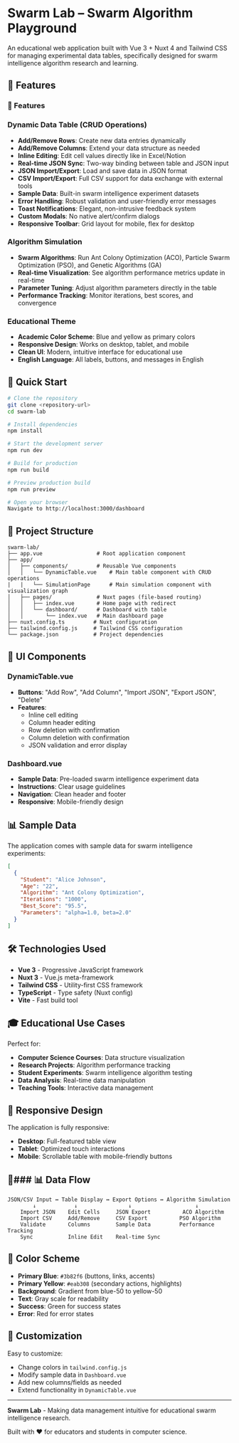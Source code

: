 # Swarm Lab – Swarm Algorithm Playground

An educational web application built with Vue 3 + Nuxt 4 and Tailwind CSS for managing experimental data tables, specifically designed for swarm intelligence algorithm research and learning.

## 🎯 Features

### 🎯 Features

### Dynamic Data Table (CRUD Operations)
- **Add/Remove Rows**: Create new data entries dynamically
- **Add/Remove Columns**: Extend your data structure as needed
- **Inline Editing**: Edit cell values directly like in Excel/Notion
- **Real-time JSON Sync**: Two-way binding between table and JSON input
- **JSON Import/Export**: Load and save data in JSON format
- **CSV Import/Export**: Full CSV support for data exchange with external tools
- **Sample Data**: Built-in swarm intelligence experiment datasets
- **Error Handling**: Robust validation and user-friendly error messages
- **Toast Notifications**: Elegant, non-intrusive feedback system
- **Custom Modals**: No native alert/confirm dialogs
- **Responsive Toolbar**: Grid layout for mobile, flex for desktop

### Algorithm Simulation
- **Swarm Algorithms**: Run Ant Colony Optimization (ACO), Particle Swarm Optimization (PSO), and Genetic Algorithms (GA)
- **Real-time Visualization**: See algorithm performance metrics update in real-time
- **Parameter Tuning**: Adjust algorithm parameters directly in the table
- **Performance Tracking**: Monitor iterations, best scores, and convergence

### Educational Theme
- **Academic Color Scheme**: Blue and yellow as primary colors
- **Responsive Design**: Works on desktop, tablet, and mobile
- **Clean UI**: Modern, intuitive interface for educational use
- **English Language**: All labels, buttons, and messages in English

## 🚀 Quick Start

```bash
# Clone the repository
git clone <repository-url>
cd swarm-lab

# Install dependencies
npm install

# Start the development server
npm run dev

# Build for production
npm run build

# Preview production build
npm run preview

# Open your browser
Navigate to http://localhost:3000/dashboard
```

## 📁 Project Structure

```
swarm-lab/
├── app.vue                 # Root application component
├── app/
│   ├── components/         # Reusable Vue components
│   │   └── DynamicTable.vue    # Main table component with CRUD operations
|   |   └── SimulationPage      # Main simulation component with visualization graph
│   ├── pages/              # Nuxt pages (file-based routing)
│   │   ├── index.vue       # Home page with redirect
│   │   └── dashboard/      # Dashboard with table
│   │       └── index.vue   # Main dashboard page
├── nuxt.config.ts         # Nuxt configuration
├── tailwind.config.js     # Tailwind CSS configuration
└── package.json           # Project dependencies
```

## 🎨 UI Components

### DynamicTable.vue
- **Buttons**: "Add Row", "Add Column", "Import JSON", "Export JSON", "Delete"
- **Features**: 
  - Inline cell editing
  - Column header editing
  - Row deletion with confirmation
  - Column deletion with confirmation
  - JSON validation and error display

### Dashboard.vue
- **Sample Data**: Pre-loaded swarm intelligence experiment data
- **Instructions**: Clear usage guidelines
- **Navigation**: Clean header and footer
- **Responsive**: Mobile-friendly design

## 📊 Sample Data

The application comes with sample data for swarm intelligence experiments:

```json
[
  {
    "Student": "Alice Johnson",
    "Age": "22",
    "Algorithm": "Ant Colony Optimization",
    "Iterations": "1000",
    "Best_Score": "95.5",
    "Parameters": "alpha=1.0, beta=2.0"
  }
]
```

## 🛠️ Technologies Used

- **Vue 3** - Progressive JavaScript framework
- **Nuxt 3** - Vue.js meta-framework
- **Tailwind CSS** - Utility-first CSS framework
- **TypeScript** - Type safety (Nuxt config)
- **Vite** - Fast build tool

## 🎓 Educational Use Cases

Perfect for:
- **Computer Science Courses**: Data structure visualization
- **Research Projects**: Algorithm performance tracking
- **Student Experiments**: Swarm intelligence algorithm testing
- **Data Analysis**: Real-time data manipulation
- **Teaching Tools**: Interactive data management

## 📱 Responsive Design

The application is fully responsive:
- **Desktop**: Full-featured table view
- **Tablet**: Optimized touch interactions
- **Mobile**: Scrollable table with mobile-friendly buttons

## 🔄### 📊 Data Flow

```
JSON/CSV Input ↔ Table Display ↔ Export Options ↔ Algorithm Simulation
        ↓            ↓                ↓                    ↓
    Import JSON    Edit Cells     JSON Export          ACO Algorithm
    Import CSV     Add/Remove     CSV Export          PSO Algorithm
    Validate       Columns        Sample Data         Performance Tracking
    Sync           Inline Edit    Real-time Sync       
```

## 🎨 Color Scheme

- **Primary Blue**: `#3b82f6` (buttons, links, accents)
- **Primary Yellow**: `#eab308` (secondary actions, highlights)
- **Background**: Gradient from blue-50 to yellow-50
- **Text**: Gray scale for readability
- **Success**: Green for success states
- **Error**: Red for error states

## 🔧 Customization

Easy to customize:
- Change colors in `tailwind.config.js`
- Modify sample data in `Dashboard.vue`
- Add new columns/fields as needed
- Extend functionality in `DynamicTable.vue`

---

**Swarm Lab** - Making data management intuitive for educational swarm intelligence research.

Built with ❤️ for educators and students in computer science.
